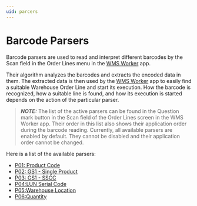 ```yaml
---
uid: parcers
---
```


# Barcode Parsers
Barcode parsers are used to read and interpret different barcodes by the Scan field in the Order Lines menu in the [WMS Worker](xref:wms-worker) app. 

Their algorithm analyzes the barcodes and extracts the encoded data in them. The extracted data is then used by the [WMS Worker](xref:wms-worker) app to easily find a suitable Warehouse Order Line and start its execution.
How the barcode is recognized, how a suitable line is found, and how its execution is started depends on the action of the particular parser. 

> **_NOTE:_**  The list of the active parsers can be found in the Question mark button in the Scan field of the Order Lines screen in the WMS Worker app. Their order in this list also shows their application order during the barcode reading. Currently, all available parsers are enabled by default. They cannot be disabled and their application order cannot be changed. 

Here is a list of the available parsers:
* [P01: Product Code](p01.md)
* [P02: GS1 - Single Product](p02.md)
* [P03: GS1 - SSCC](p03.md)
* [P04:LUN Serial Code](../tech/modules/logistics/wms/wms-worker/orders/scanning.md)
* [P05:Warehouse Location](~/tech/modules/logistics/wms/wms-worker/orders/scanning.md)
* [P06:Quantity](/modules/logistics/wms/wms-worker/orders/scanning.md)
